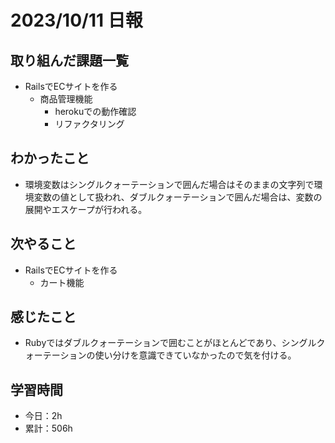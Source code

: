 # 2023/10/11 日報
## 取り組んだ課題一覧
- RailsでECサイトを作る
  - 商品管理機能
    - herokuでの動作確認
    - リファクタリング

## わかったこと
- 環境変数はシングルクォーテーションで囲んだ場合はそのままの文字列で環境変数の値として扱われ、ダブルクォーテーションで囲んだ場合は、変数の展開やエスケープが行われる。

## 次やること
- RailsでECサイトを作る
  - カート機能

## 感じたこと
- Rubyではダブルクォーテーションで囲むことがほとんどであり、シングルクォーテーションの使い分けを意識できていなかったので気を付ける。

## 学習時間
- 今日：2h
- 累計：506h
